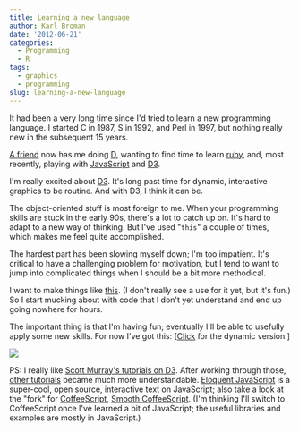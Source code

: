 ```yaml
---
title: Learning a new language
author: Karl Broman
date: '2012-06-21'
categories:
  - Programming
  - R
tags:
  - graphics
  - programming
slug: learning-a-new-language
---
```


It had been a very long time since I'd tried to learn a new programming language. I started C in 1987, S in 1992, and Perl in 1997, but nothing really new in the subsequent 15 years.

[A friend](http://blog.thebird.nl/) now has me doing [D](http://dlang.org), wanting to find time to learn [ruby](http://www.ruby-lang.org), and, most recently, playing with [JavaScript](https://developer.mozilla.org/en/JavaScript/Reference) and [D3](https://d3js.org).

I'm really excited about [D3](https://d3js.org). It's long past time for dynamic, interactive graphics to be routine. And with D3, I think it can be.

The object-oriented stuff is most foreign to me.  When your programming skills are stuck in the early 90s, there's a lot to catch up on.  It's hard to adapt to a new way of thinking.  But I've used "`this`" a couple of times, which makes me feel quite accomplished.

The hardest part has been slowing myself down; I'm too impatient. It's critical to have a challenging problem for motivation, but I tend to want to jump into complicated things when I should be a bit more methodical.

I want to make things like [this](https://mbostock.github.com/d3/talk/20111018/collision.html). (I don't really see a use for it yet, but it's fun.)  So I start mucking about with code that I don't yet understand and end up going nowhere for hours.

The important thing is that I'm having fun; eventually I'll be able to usefully apply some new skills.  For now I've got this: [[Click](https://www.biostat.wisc.edu/~kbroman/D3/lod_curve.html) for the dynamic version.]

[![](https://kbroman.files.wordpress.com/2012/06/lod_curve1.png)](https://www.biostat.wisc.edu/~kbroman/D3/lod_curve.html)

PS: I really like [Scott Murray's tutorials on D3](http://alignedleft.com/tutorials/d3/). After working through those, [other tutorials](https://github.com/mbostock/d3/wiki/Tutorials) became much more understandable.  [Eloquent JavaScript](http://eloquentjavascript.net/) is a super-cool, open source, interactive text on JavaScript; also take a look at the "fork" for [CoffeeScript](https://coffeescript.org/), [Smooth CoffeeScript](http://autotelicum.github.com/Smooth-CoffeeScript/).  (I'm thinking I'll switch to CoffeeScript once I've learned a bit of JavaScript; the useful libraries and examples are mostly in JavaScript.)
